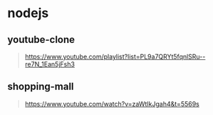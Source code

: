 # nodejs

## youtube-clone 
>https://www.youtube.com/playlist?list=PL9a7QRYt5fqnlSRu--re7N_1Ean5jFsh3

## shopping-mall
>https://www.youtube.com/watch?v=zaWtIkJgah4&t=5569s
